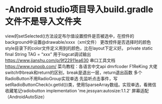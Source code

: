 # -Android studio项目导入build.gradle文件不是导入文件夹
view的setSelected()方法设定布尔值设置控件是否被选中，在控件的background中设置@drawable/xxxx（xml文件）  更改控件是否选择时的颜色
style目录下的color文件定义用到的颜色，比在layout下定义好。
private static final String TAG = “xxx”  用于logcat调试输出
https://www.jianshu.com/p/9f22911ea630   串口工具文档
https://www.runoob.com/  菜鸟教程：各语言中文api
dmrfcoder F1ReKing 大佬
switch中break和return的区别，break是退出一层，return退出函数
多个RadioButton不用RadioGroup实现单选  先监听点击事件，写setRadioButtonCheck(v.getId())类，使用SparseArray数组。实现单选，看微信收藏笔记radiobutton
implementation 'me.jessyan:autosize:1.1.2' 屏幕适配（AndroidAutoSize）
